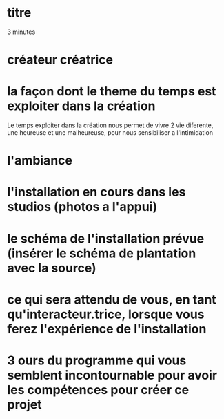 # titre
3 minutes
# créateur créatrice
# la façon dont le theme du temps est exploiter dans la création
Le temps exploiter dans la création nous permet de vivre 2 vie diferente, une heureuse et une malheureuse, pour nous sensibiliser a l'intimidation
# l'ambiance
# l'installation en cours dans les studios (photos a l'appui)
# le schéma de l'installation prévue (insérer le schéma de plantation avec la source)
# ce qui sera attendu de vous, en tant qu'interacteur.trice, lorsque vous ferez l'expérience de l'installation
# 3 ours du programme qui vous semblent incontournable pour avoir les compétences pour créer ce projet
